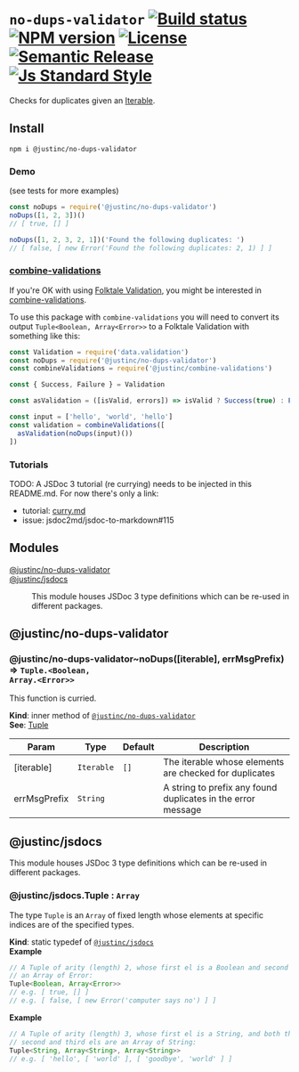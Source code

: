 # `no-dups-validator` [![Build status][travis-image]][travis-url] [![NPM version][version-image]][version-url] [![License][license-image]][license-url] [![Semantic Release][semantic-release-image]][semantic-release-url] [![Js Standard Style][standard-image]][standard-url]

Checks for duplicates given an [Iterable](https://developer.mozilla.org/en/docs/Web/JavaScript/Reference/Iteration_protocols).

## Install

`npm i @justinc/no-dups-validator`

### Demo

(see tests for more examples)

```js
const noDups = require('@justinc/no-dups-validator')
noDups([1, 2, 3])()
// [ true, [] ]

noDups([1, 2, 3, 2, 1])('Found the following duplicates: ')
// [ false, [ new Error('Found the following duplicates: 2, 1) ] ]
```

### [combine-validations](https://github.com/justin-calleja/combine-validations)

If you're OK with using [Folktale Validation](http://docs.folktalejs.org/en/latest/api/data/validation/Validation.html), you might be interested in [combine-validations](https://github.com/justin-calleja/combine-validations).

To use this package with `combine-validations` you will need to convert its output `Tuple<Boolean, Array<Error>>` to a Folktale Validation with something like this:

```js
const Validation = require('data.validation')
const noDups = require('@justinc/no-dups-validator')
const combineValidations = require('@justinc/combine-validations')

const { Success, Failure } = Validation

const asValidation = ([isValid, errors]) => isValid ? Success(true) : Failure(errors)

const input = ['hello', 'world', 'hello']
const validation = combineValidations([
  asValidation(noDups(input)())
])
```

### Tutorials

TODO: A JSDoc 3 tutorial (re currying) needs to be injected in this README.md. For now there's only a link:

* tutorial: [curry.md](https://github.com/justin-calleja/jsdocs/blob/master/tutorials/curry.md)
* issue: jsdoc2md/jsdoc-to-markdown#115

## Modules

<dl>
<dt><a href="#module_@justinc/no-dups-validator">@justinc/no-dups-validator</a></dt>
<dd></dd>
<dt><a href="#module_@justinc/jsdocs">@justinc/jsdocs</a></dt>
<dd><p>This module houses JSDoc 3 type definitions which can be re-used in different packages.</p>
</dd>
</dl>

<a name="module_@justinc/no-dups-validator"></a>

## @justinc/no-dups-validator
<a name="module_@justinc/no-dups-validator..noDups"></a>

### @justinc/no-dups-validator~noDups([iterable], errMsgPrefix) ⇒ <code>Tuple.&lt;Boolean, Array.&lt;Error&gt;&gt;</code>
This function is curried.

**Kind**: inner method of <code>[@justinc/no-dups-validator](#module_@justinc/no-dups-validator)</code>  
**See**: [Tuple](#module_@justinc/jsdocs.Tuple)  

| Param | Type | Default | Description |
| --- | --- | --- | --- |
| [iterable] | <code>Iterable</code> | <code>[]</code> | The iterable whose elements are checked for duplicates |
| errMsgPrefix | <code>String</code> |  | A string to prefix any found duplicates in the error message |

<a name="module_@justinc/jsdocs"></a>

## @justinc/jsdocs
This module houses JSDoc 3 type definitions which can be re-used in different packages.

<a name="module_@justinc/jsdocs.Tuple"></a>

### @justinc/jsdocs.Tuple : <code>Array</code>
The type `Tuple` is an `Array` of fixed length whose elements at specific
indices are of the specified types.

**Kind**: static typedef of <code>[@justinc/jsdocs](#module_@justinc/jsdocs)</code>  
**Example**  
```js
// A Tuple of arity (length) 2, whose first el is a Boolean and second el is
// an Array of Error:
Tuple<Boolean, Array<Error>>
// e.g. [ true, [] ]
// e.g. [ false, [ new Error('computer says no') ] ]
```
**Example**  
```js
// A Tuple of arity (length) 3, whose first el is a String, and both the
// second and third els are an Array of String:
Tuple<String, Array<String>, Array<String>>
// e.g. [ 'hello', [ 'world' ], [ 'goodbye', 'world' ] ]
```

[travis-image]: https://img.shields.io/travis/justin-calleja/no-dups-validator.svg?style=flat-square
[travis-url]: https://travis-ci.org/justin-calleja/no-dups-validator

[version-image]: https://img.shields.io/npm/v/@justinc/no-dups-validator.svg?style=flat-square
[version-url]: https://npmjs.org/package/@justinc/no-dups-validator

[standard-image]: https://img.shields.io/badge/code-standard-brightgreen.svg?style=flat-square
[standard-url]: https://github.com/feross/standard

[semantic-release-image]: https://img.shields.io/badge/%20%20%F0%9F%93%A6%F0%9F%9A%80-semantic--release-e10079.svg?style=flat-square
[semantic-release-url]: https://github.com/semantic-release/semantic-release

[license-image]: https://img.shields.io/badge/License-MIT-yellow.svg?style=flat-square
[license-url]: ./LICENSE
